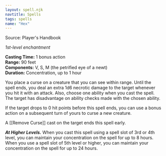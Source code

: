 ```yaml
---
layout: spell.njk
navtitle: Spells
tags: spells
name: "Hex"
---
```

Source: Player's Handbook

_1st-level enchantment_

**Casting Time:** 1 bonus action  
**Range:** 90 feet  
**Components:** V, S, M (the petrified eye of a newt)  
**Duration:** Concentration, up to 1 hour

You place a curse on a creature that you can see within range. Until the spell ends, you deal an extra 1d6 necrotic damage to the target whenever you hit it with an attack. Also, choose one ability when you cast the spell. The target has disadvantage on ability checks made with the chosen ability.

If the target drops to 0 hit points before this spell ends, you can use a bonus action on a subsequent turn of yours to curse a new creature.

A [[Remove Curse]] cast on the target ends this spell early.

**_At Higher Levels._** When you cast this spell using a spell slot of 3rd or 4th level, you can maintain your concentration on the spell for up to 8 hours. When you use a spell slot of 5th level or higher, you can maintain your concentration on the spell for up to 24 hours.
